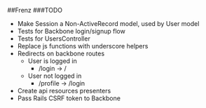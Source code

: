 ##Frenz
###TODO

- Make Session a Non-ActiveRecord model, used by User model
- Tests for Backbone login/signup flow
- Tests for UsersController
- Replace js functions with underscore helpers
- Redirects on backbone routes
  - User is logged in
    - /login -> /
  - User not logged in
    - /profile -> /login
- Create api resources presenters
- Pass Rails CSRF token to Backbone 